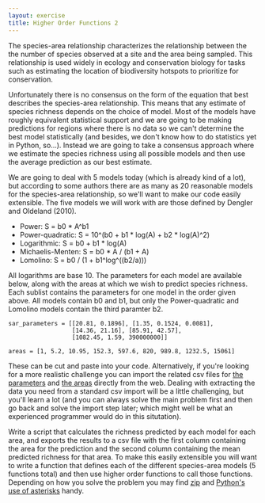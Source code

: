 ```yaml
---
layout: exercise
title: Higher Order Functions 2
---
```


The species-area relationship characterizes the relationship between the
the number of species observed at a site and the area being sampled.
This relationship is used widely in ecology and conservation biology for
tasks such as estimating the location of biodiversity hotspots to
prioritize for conservation.

Unfortunately there is no consensus on the form of the equation that
best describes the species-area relationship. This means that any
estimate of species richness depends on the choice of model. Most of the
models have roughly equivalent statistical support and we are going to
be making predictions for regions where there is no data so we can't
determine the best model statistically (and besides, we don't know how
to do statistics yet in Python, so...). Instead we are going to take a
consensus approach where we estimate the species richness using all
possible models and then use the average prediction as our best
estimate.

We are going to deal with 5 models today (which is already kind of a
lot), but according to some authors there are as many as 20 reasonable
models for the species-area relationship, so we'll want to make our code
easily extensible. The five models we will work with are those defined
by Dengler and Oldeland (2010).

-   Power: S = b0 * A^b1
-   Power-quadratic: S = 10^(b0 + b1 * log(A) + b2 * log(A)^2)
-   Logarithmic: S = b0 + b1 * log(A)
-   Michaelis-Menten: S = b0 * A / (b1 + A)
-   Lomolino: S = b0 / (1 + b1^log^((b2/a)))

All logarithms are base 10. The parameters for each model are available
below, along with the areas at which we wish to predict species
richness. Each sublist contains the parameters for one model in the
order given above. All models contain b0 and b1, but only the
Power-quadratic and Lomolino models contain the third paramter b2.

```
sar_parameters = [[20.81, 0.1896], [1.35, 0.1524, 0.0081],
                  [14.36, 21.16], [85.91, 42.57],
				  [1082.45, 1.59, 390000000]]

areas = [1, 5.2, 10.95, 152.3, 597.6, 820, 989.8, 1232.5, 15061]
```

These can be cut and paste into your code. Alternatively, if you're looking for
a more realistic challenge you can import the related csv files for
[the parameters](/data/sar_model_data.csv) and [the areas](/data/sar_areas.csv)
directly from the web. Dealing with extracting the data you need from a standard
csv import will be a little challenging, but you'll learn a lot (and you can
always solve the main problem first and then go back and solve the import step
later; which might well be what an experienced programmer would do in this
situtation).

Write a script that calculates the richness predicted by each model for each
area, and exports the results to a csv file with the first column containing the
area for the prediction and the second column containing the mean predicted
richness for that area. To make this easily extensible you will want to write a
function that defines each of the different species-area models (5 functions
total) and then use higher order functions to call those functions. Depending on
how you solve the problem you may find
[zip](http://docs.python.org/library/functions.html#zip) and
[Python's use of asterisks](http://www.technovelty.org/code/python/asterisk.html)
handy.

